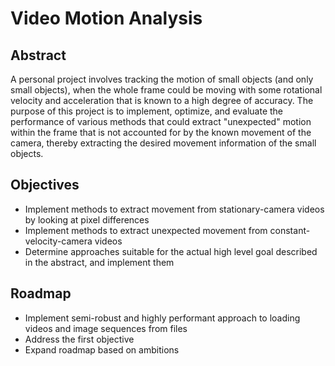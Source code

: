 # Video Motion Analysis
 
## Abstract
A personal project involves tracking the motion of small objects (and only small objects), when the whole frame could be moving with some rotational velocity and acceleration that is known to a high degree of accuracy. The purpose of this project is to implement, optimize, and evaluate the performance of various methods that could extract "unexpected" motion within the frame that is not accounted for by the known movement of the camera, thereby extracting the desired movement information of the small objects.

## Objectives
- Implement methods to extract movement from stationary-camera videos by looking at pixel differences
- Implement methods to extract unexpected movement from constant-velocity-camera videos
- Determine approaches suitable for the actual high level goal described in the abstract, and implement them

## Roadmap
- Implement semi-robust and highly performant approach to loading videos and image sequences from files
- Address the first objective
- Expand roadmap based on ambitions
